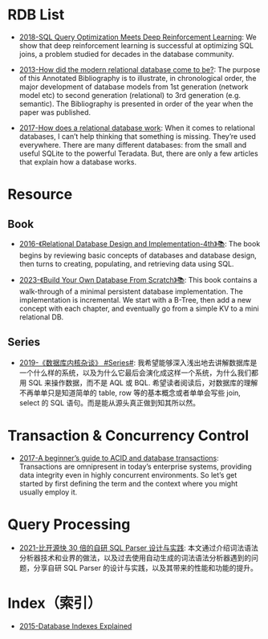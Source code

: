 # RDB List

- [2018-SQL Query Optimization Meets Deep Reinforcement Learning](https://parg.co/d64): We show that deep reinforcement learning is successful at optimizing SQL joins, a problem studied for decades in the database community.

- [2013-How did the modern relational database come to be?](https://www.linkedin.com/pulse/how-did-modern-relational-database-come-david-mccaldin): The purpose of this Annotated Bibliography is to illustrate, in chronological order, the major development of database models from 1st generation (network model etc) to second generation (relational) to 3rd generation (e.g. semantic). The Bibliography is presented in order of the year when the paper was published.

- [2017-How does a relational database work](http://coding-geek.com/how-databases-work/): When it comes to relational databases, I can’t help thinking that something is missing. They’re used everywhere. There are many different databases: from the small and useful SQLite to the powerful Teradata. But, there are only a few articles that explain how a database works.

# Resource

## Book

- [2016-《Relational Database Design and Implementation-4th》📚](https://parg.co/bjE): The book begins by reviewing basic concepts of databases and database design, then turns to creating, populating, and retrieving data using SQL.

- [2023-《Build Your Own Database From Scratch》📚](https://build-your-own.org/database/): This book contains a walk-through of a minimal persistent database implementation. The implementation is incremental. We start with a B-Tree, then add a new concept with each chapter, and eventually go from a simple KV to a mini relational DB.

## Series

- [2019-《数据库内核杂谈》 #Series#](https://www.jianshu.com/nb/25205074): 我希望能够深入浅出地去讲解数据库是一个什么样的系统，以及为什么它最后会演化成这样一个系统，为什么我们都用 SQL 来操作数据，而不是 AQL 或 BQL. 希望读者阅读后，对数据库的理解不再单单只是知道简单的 table, row 等的基本概念或者单单会写些 join, select 的 SQL 语句。而是能从源头真正做到知其所以然。

# Transaction & Concurrency Control

- [2017-A beginner’s guide to ACID and database transactions](http://6me.us/OzSh): Transactions are omnipresent in today’s enterprise systems, providing data integrity even in highly concurrent environments. So let’s get started by first defining the term and the context where you might usually employ it.

# Query Processing

- [2021-比开源快 30 倍的自研 SQL Parser 设计与实践](https://zhuanlan.zhihu.com/p/380801055?utm_source=ZHShareTargetIDMore&utm_medium=social&utm_oi=57299368411136): 本文通过介绍词法语法分析器技术和业界的做法，以及过去使用自动生成的词法语法分析器遇到的问题，分享自研 SQL Parser 的设计与实践，以及其带来的性能和功能的提升。

# Index（索引）

- [2015-Database Indexes Explained](https://www.essentialsql.com/what-is-a-database-index/)
